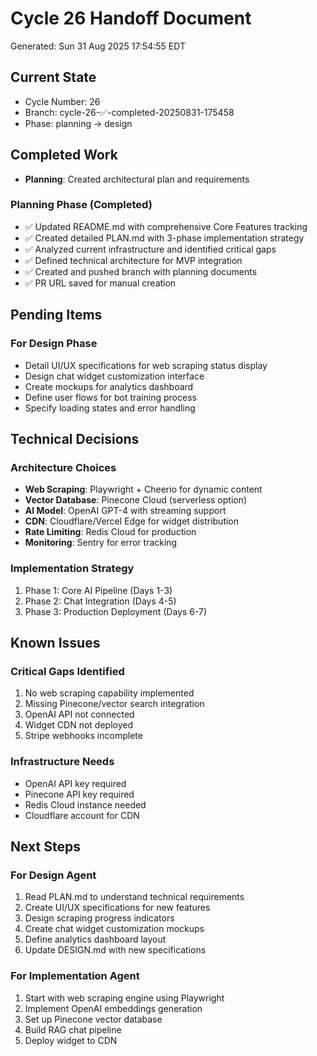 # Cycle 26 Handoff Document

Generated: Sun 31 Aug 2025 17:54:55 EDT

## Current State
- Cycle Number: 26
- Branch: cycle-26-✅-completed-20250831-175458
- Phase: planning → design

## Completed Work
<!-- Updated by each agent as they complete their phase -->
- **Planning**: Created architectural plan and requirements

### Planning Phase (Completed)
- ✅ Updated README.md with comprehensive Core Features tracking
- ✅ Created detailed PLAN.md with 3-phase implementation strategy
- ✅ Analyzed current infrastructure and identified critical gaps
- ✅ Defined technical architecture for MVP integration
- ✅ Created and pushed branch with planning documents
- ✅ PR URL saved for manual creation

## Pending Items
<!-- Items that need attention in the next phase or cycle -->

### For Design Phase
- Detail UI/UX specifications for web scraping status display
- Design chat widget customization interface
- Create mockups for analytics dashboard
- Define user flows for bot training process
- Specify loading states and error handling

## Technical Decisions
<!-- Important technical decisions made during this cycle -->

### Architecture Choices
- **Web Scraping**: Playwright + Cheerio for dynamic content
- **Vector Database**: Pinecone Cloud (serverless option)
- **AI Model**: OpenAI GPT-4 with streaming support
- **CDN**: Cloudflare/Vercel Edge for widget distribution
- **Rate Limiting**: Redis Cloud for production
- **Monitoring**: Sentry for error tracking

### Implementation Strategy
1. Phase 1: Core AI Pipeline (Days 1-3)
2. Phase 2: Chat Integration (Days 4-5)
3. Phase 3: Production Deployment (Days 6-7)

## Known Issues
<!-- Issues discovered but not yet resolved -->

### Critical Gaps Identified
1. No web scraping capability implemented
2. Missing Pinecone/vector search integration
3. OpenAI API not connected
4. Widget CDN not deployed
5. Stripe webhooks incomplete

### Infrastructure Needs
- OpenAI API key required
- Pinecone API key required
- Redis Cloud instance needed
- Cloudflare account for CDN

## Next Steps
<!-- Clear action items for the next agent/cycle -->

### For Design Agent
1. Read PLAN.md to understand technical requirements
2. Create UI/UX specifications for new features
3. Design scraping progress indicators
4. Create chat widget customization mockups
5. Define analytics dashboard layout
6. Update DESIGN.md with new specifications

### For Implementation Agent
1. Start with web scraping engine using Playwright
2. Implement OpenAI embeddings generation
3. Set up Pinecone vector database
4. Build RAG chat pipeline
5. Deploy widget to CDN

